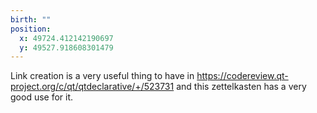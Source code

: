 ```yaml
---
birth: ""
position:
  x: 49724.412142190697
  y: 49527.918608301479
---
```

Link creation is a very useful thing to have in 
<https://codereview.qt-project.org/c/qt/qtdeclarative/+/523731> and 
this zettelkasten has a very good use for it.

